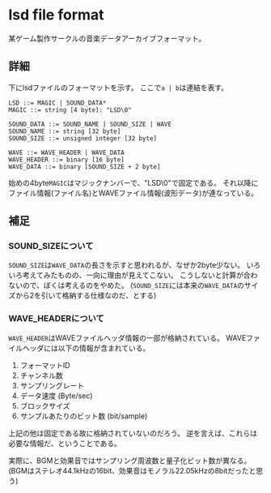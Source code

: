 # lsd file format

某ゲーム製作サークルの音楽データアーカイブフォーマット。

## 詳細

下にlsdファイルのフォーマットを示す。
ここで`a | b`は連結を表す。

    LSD ::= MAGIC | SOUND_DATA*
    MAGIC ::= string [4 byte]: "LSD\0"
    
    SOUND_DATA ::= SOUND_NAME | SOUND_SIZE | WAVE
    SOUND_NAME ::= string [32 byte]
    SOUND_SIZE ::= unsigned integer [32 byte]
    
    WAVE ::= WAVE_HEADER | WAVE_DATA
    WAVE_HEADER ::= binary [16 byte]
    WAVE_DATA ::= binary [SOUND_SIZE + 2 byte]

始めの4byte`MAGIC`はマジックナンバーで、"LSD\0"で固定である。
それ以降にファイル情報(ファイル名)とWAVEファイル情報(波形データ)が連なっている。


## 補足

### SOUND_SIZEについて

`SOUND_SIZE`は`WAVE_DATA`の長さを示すと思われるが、なぜか2byte少ない。
いろいろ考えてみたものの、一向に理由が見えてこない。
こうしないと計算が合わないので、ぼくは考えるのをやめた。
(`SOUND_SIZE`には本来の`WAVE_DATA`のサイズから2を引いて格納する仕様なのだ、とする)

### WAVE_HEADERについて

`WAVE_HEADER`はWAVEファイルヘッダ情報の一部が格納されている。
WAVEファイルヘッダには以下の情報が含まれている。

1. フォーマットID
2. チャンネル数
3. サンプリングレート
4. データ速度 (Byte/sec)
5. ブロックサイズ
6. サンプルあたりのビット数 (bit/sample)

上記の他は固定である故に格納されていないのだろう。
逆を言えば、これらは必要な情報だ、ということである。

実際に、BGMと効果音ではサンプリング周波数と量子化ビット数が異なる。  
(BGMはステレオ44.1kHzの16bit、効果音はモノラル22.05kHzの8bitだったと思う)

